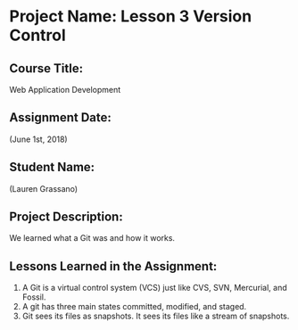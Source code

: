 # Project Name:  Lesson 3 Version Control


## Course Title:
Web Application Development

## Assignment Date:  
(June 1st, 2018)

## Student Name:  
(Lauren Grassano)

## Project Description:
We learned what a Git was and how it works.

## Lessons Learned in the Assignment:
1. A Git is a virtual control system (VCS) just like CVS, SVN, Mercurial, and Fossil.
2. A git has three main states committed, modified, and staged.
3. Git sees its files as snapshots. It sees its files like a stream of snapshots. 

